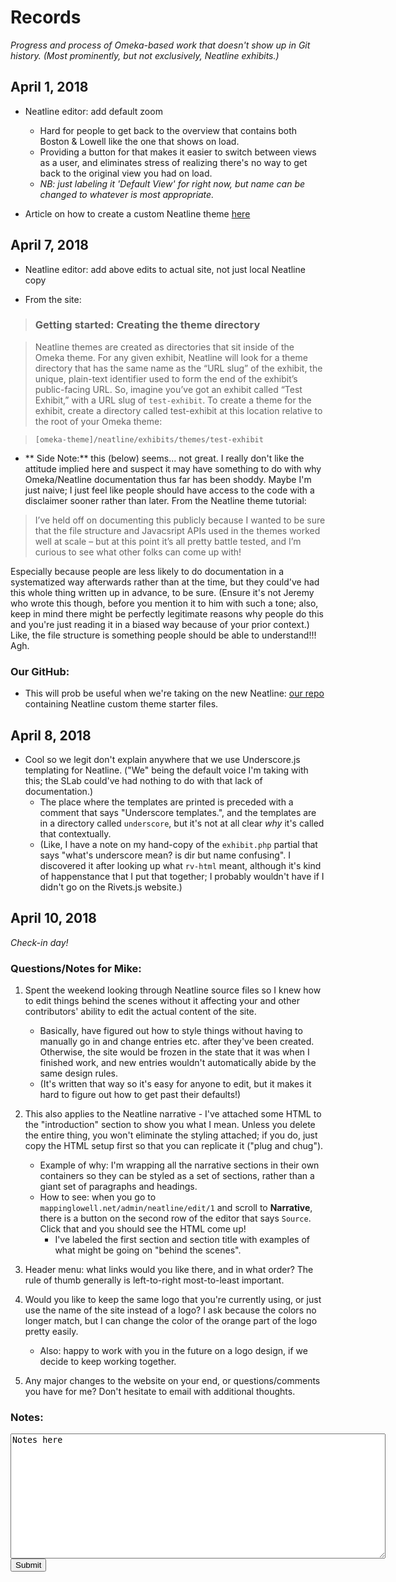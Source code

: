 # Records

*Progress and process of Omeka-based work that doesn't show up in Git history. (Most prominently, but not exclusively, Neatline exhibits.)*

## April 1, 2018

- Neatline editor: add default zoom
	- Hard for people to get back to the overview that contains both Boston & Lowell like the one that shows on load.
	- Providing a button for that makes it easier to switch between views as a user, and eliminates stress of realizing there's no way to get back to the original view you had on load.
	- *NB: just labeling it 'Default View' for right now, but name can be changed to whatever is most appropriate.*

- Article on how to create a custom Neatline theme [here](http://neatline.org/2014/04/01/creating-themes-for-individual-neatline-exhibits/)

## April 7, 2018

- Neatline editor: add above edits to actual site, not just local Neatline copy

- From the site: 

>### Getting started: Creating the theme directory

>Neatline themes are created as directories that sit inside of the Omeka theme. For any given exhibit, Neatline will look for a theme directory that has the same name as the “URL slug” of the exhibit, the unique, plain-text identifier used to form the end of the exhibit’s public-facing URL. So, imagine you’ve got an exhibit called “Test Exhibit,” with a URL slug of `test-exhibit`. To create a theme for the exhibit, create a directory called test-exhibit at this location relative to the root of your Omeka theme:

>```[omeka-theme]/neatline/exhibits/themes/test-exhibit```

- ** Side Note:** this (below) seems... not great. I really don't like the attitude implied here and suspect it may have something to do with why Omeka/Neatline documentation thus far has been shoddy. Maybe I'm just naive; I just feel like people should have access to the code with a disclaimer sooner rather than later. From the Neatline theme tutorial:

> I’ve held off on documenting this publicly because I wanted to be sure that the file structure and Javacsript APIs used in the themes worked well at scale – but at this point it’s all pretty battle tested, and I’m curious to see what other folks can come up with!

Especially because people are less likely to do documentation in a systematized way afterwards rather than at the time, but they could've had this whole thing written up in advance, to be sure. (Ensure it's not Jeremy who wrote this though, before you mention it to him with such a tone; also, keep in mind there might be perfectly legitimate reasons why people do this and you're just reading it in a biased way because of your prior context.) Like, the file structure is something people should be able to understand!!! Agh.

### Our GitHub:

- This will prob be useful when we're taking on the new Neatline: [our repo](https://github.com/scholarslab/neatline-theme-template) containing Neatline custom theme starter files.

## April 8, 2018

- Cool so we legit don't explain anywhere that we use Underscore.js templating for Neatline. ("We" being the default voice I'm taking with this; the SLab could've had nothing to do with that lack of documentation.)
	- The place where the templates are printed is preceded with a comment that says "Underscore templates.", and the templates are in a directory called `underscore`, but it's not at all clear *why* it's called that contextually.
	- (Like, I have a note on my hand-copy of the `exhibit.php` partial that says "what's underscore mean? is dir but name confusing". I discovered it after looking up what `rv-html` meant, although it's kind of happenstance that I put that together; I probably wouldn't have if I didn't go on the Rivets.js website.)

## April 10, 2018

*Check-in day!*

### Questions/Notes for Mike:

1. Spent the weekend looking through Neatline source files so I knew how to edit things behind the scenes without it affecting your and other contributors' ability to edit the actual content of the site.
	- Basically, have figured out how to style things without having to manually go in and change entries etc. after they've been created. Otherwise, the site would be frozen in the state that it was when I finished work, and new entries wouldn't automatically abide by the same design rules.
	- (It's written that way so it's easy for anyone to edit, but it makes it hard to figure out how to get past their defaults!)

2. This also applies to the Neatline narrative - I've attached some HTML to the "introduction" section to show you what I mean. Unless you delete the entire thing, you won't eliminate the styling attached; if you do, just copy the HTML setup first so that you can replicate it ("plug and chug").
	- Example of why: I'm wrapping all the narrative sections in their own containers so they can be styled as a set of sections, rather than a giant set of paragraphs and headings.
	- How to see: when you go to `mappinglowell.net/admin/neatline/edit/1` and scroll to **Narrative**, there is a button on the second row of the editor that says `Source`. Click that and you should see the HTML come up!
		- I've labeled the first section and section title with examples of what might be going on "behind the scenes".

3. Header menu: what links would you like there, and in what order? The rule of thumb generally is left-to-right most-to-least important.

4. Would you like to keep the same logo that you're currently using, or just use the name of the site instead of a logo? I ask because the colors no longer match, but I can change the color of the orange part of the logo pretty easily.
	- Also: happy to work with you in the future on a logo design, if we decide to keep working together.

5. Any major changes to the website on your end, or questions/comments you have for me? Don't hesitate to email with additional thoughts.

### Notes: 
<textarea type="text" id="text" name="name" style="width: 600px; height: 200px;">Notes here</textarea> <button id="myBtn">Submit</button>

<script type="javascript/text">
	var btn = document.getElementById("myBtn");
	var notes = document.getElementById("text");
	console.log(notes.innerHTML);
	btn.addEventListener("click", function() {
		console.log("test");
		
	});
</script>